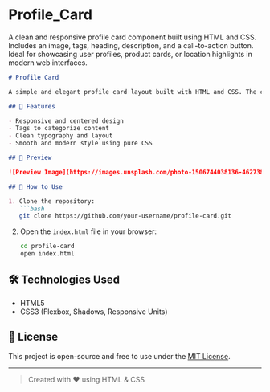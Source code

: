 # Profile_Card
A clean and responsive profile card component built using HTML and CSS. Includes an image, tags, heading, description, and a call-to-action button. Ideal for showcasing user profiles, product cards, or location highlights in modern web interfaces.



````markdown
# Profile Card

A simple and elegant profile card layout built with HTML and CSS. The card displays an image, tags, a title, descriptive text, and a "Read More" button. Perfect for user profiles, places, or featured content sections.

## 🔧 Features

- Responsive and centered design
- Tags to categorize content
- Clean typography and layout
- Smooth and modern style using pure CSS

## 📸 Preview

![Preview Image](https://images.unsplash.com/photo-1506744038136-46273834b3fb)

## 🚀 How to Use

1. Clone the repository:
   ```bash
   git clone https://github.com/your-username/profile-card.git
````

2. Open the `index.html` file in your browser:

   ```bash
   cd profile-card
   open index.html
   ```

## 🛠️ Technologies Used

* HTML5
* CSS3 (Flexbox, Shadows, Responsive Units)

## 📄 License

This project is open-source and free to use under the [MIT License](LICENSE).

---

> Created with ❤️ using HTML & CSS

